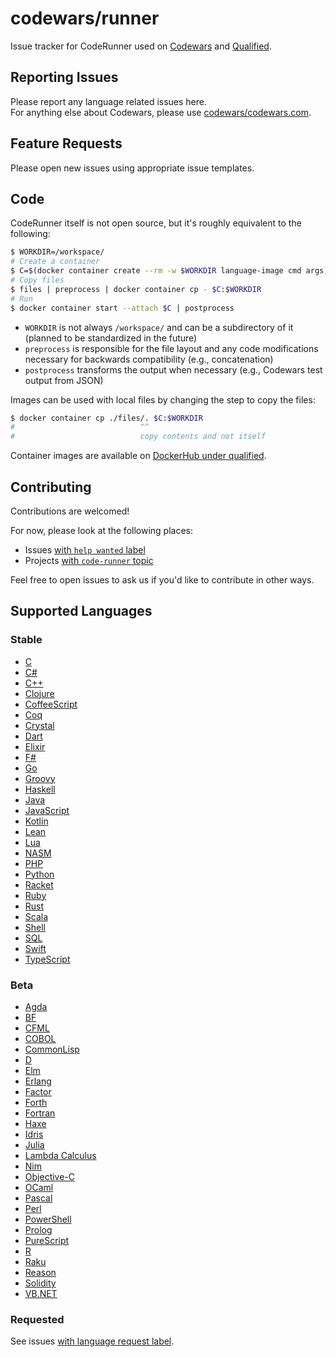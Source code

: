 # codewars/runner

Issue tracker for CodeRunner used on [Codewars][codewars] and [Qualified][qualified].

## Reporting Issues

Please report any language related issues here.  
For anything else about Codewars, please use [codewars/codewars.com].

## Feature Requests

Please open new issues using appropriate issue templates.

## Code

CodeRunner itself is not open source, but it's roughly equivalent to the following:

```bash
$ WORKDIR=/workspace/
# Create a container
$ C=$(docker container create --rm -w $WORKDIR language-image cmd args)
# Copy files
$ files | preprocess | docker container cp - $C:$WORKDIR
# Run
$ docker container start --attach $C | postprocess
```

- `WORKDIR` is not always `/workspace/` and can be a subdirectory of it (planned to be standardized in the future)
- `preprocess` is responsible for the file layout and any code modifications necessary for backwards compatibility (e.g., concatenation)
- `postprocess` transforms the output when necessary (e.g., Codewars test output from JSON)

Images can be used with local files by changing the step to copy the files:

```bash
$ docker container cp ./files/. $C:$WORKDIR
#                            ^^
#                            copy contents and not itself
```

Container images are available on [DockerHub under qualified][qualified-dockerhub].

## Contributing

Contributions are welcomed!

For now, please look at the following places:

- Issues [with `help wanted` label][help-wanted]
- Projects [with `code-runner` topic][code-runner-projects]

Feel free to open issues to ask us if you'd like to contribute in other ways.

## Supported Languages

### Stable

- [C](https://docs.codewars.com/languages/c)
- [C#](https://docs.codewars.com/languages/csharp)
- [C++](https://docs.codewars.com/languages/cpp)
- [Clojure](https://docs.codewars.com/languages/clojure)
- [CoffeeScript](https://docs.codewars.com/languages/coffeescript)
- [Coq](https://docs.codewars.com/languages/coq)
- [Crystal](https://docs.codewars.com/languages/crystal)
- [Dart](https://docs.codewars.com/languages/dart)
- [Elixir](https://docs.codewars.com/languages/elixir)
- [F#](https://docs.codewars.com/languages/fsharp)
- [Go](https://docs.codewars.com/languages/go)
- [Groovy](https://docs.codewars.com/languages/groovy)
- [Haskell](https://docs.codewars.com/languages/haskell)
- [Java](https://docs.codewars.com/languages/java)
- [JavaScript](https://docs.codewars.com/languages/javascript)
- [Kotlin](https://docs.codewars.com/languages/kotlin)
- [Lean](https://docs.codewars.com/languages/lean)
- [Lua](https://docs.codewars.com/languages/lua)
- [NASM](https://docs.codewars.com/languages/nasm)
- [PHP](https://docs.codewars.com/languages/php)
- [Python](https://docs.codewars.com/languages/python)
- [Racket](https://docs.codewars.com/languages/racket)
- [Ruby](https://docs.codewars.com/languages/ruby)
- [Rust](https://docs.codewars.com/languages/rust)
- [Scala](https://docs.codewars.com/languages/scala)
- [Shell](https://docs.codewars.com/languages/shell)
- [SQL](https://docs.codewars.com/languages/sql)
- [Swift](https://docs.codewars.com/languages/swift)
- [TypeScript](https://docs.codewars.com/languages/typescript)

### Beta

- [Agda](https://docs.codewars.com/languages/agda)
- [BF](https://docs.codewars.com/languages/bf)
- [CFML](https://docs.codewars.com/languages/cfml)
- [COBOL](https://docs.codewars.com/languages/cobol)
- [CommonLisp](https://docs.codewars.com/languages/commonlisp)
- [D](https://docs.codewars.com/languages/d)
- [Elm](https://docs.codewars.com/languages/elm)
- [Erlang](https://docs.codewars.com/languages/erlang)
- [Factor](https://docs.codewars.com/languages/factor)
- [Forth](https://docs.codewars.com/languages/forth)
- [Fortran](https://docs.codewars.com/languages/fortran)
- [Haxe](https://docs.codewars.com/languages/haxe)
- [Idris](https://docs.codewars.com/languages/idris)
- [Julia](https://docs.codewars.com/languages/julia)
- [Lambda Calculus](https://docs.codewars.com/languages/lambdacalc)
- [Nim](https://docs.codewars.com/languages/nim)
- [Objective-C](https://docs.codewars.com/languages/objc)
- [OCaml](https://docs.codewars.com/languages/ocaml)
- [Pascal](https://docs.codewars.com/languages/pascal)
- [Perl](https://docs.codewars.com/languages/perl)
- [PowerShell](https://docs.codewars.com/languages/powershell)
- [Prolog](https://docs.codewars.com/languages/prolog)
- [PureScript](https://docs.codewars.com/languages/purescript)
- [R](https://docs.codewars.com/languages/r)
- [Raku](https://docs.codewars.com/languages/raku)
- [Reason](https://docs.codewars.com/languages/reason)
- [Solidity](https://docs.codewars.com/languages/solidity)
- [VB.NET](https://docs.codewars.com/languages/vb)

### Requested

See issues [with language request label][language-requests].

[codewars]: https://www.codewars.com
[qualified]: https://www.qualified.io
[codewars/codewars.com]: https://github.com/codewars/codewars.com
[qualified-dockerhub]: https://hub.docker.com/u/qualified
[help-wanted]: https://github.com/codewars/runner/issues?q=label%3A%22help+wanted%22+is%3Aissue+is%3Aopen+sort%3Aupdated-desc
[code-runner-projects]: https://github.com/search?q=topic%3Acode-runner+org%3Acodewars&type=Repositories
[language-requests]: https://github.com/codewars/runner/issues?q=is%3Aissue+is%3Aopen+sort%3Aupdated-desc+label%3Arequest%2Flanguage
